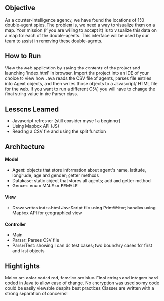 ## Objective
As a counter-intelligence agency, we have found the locations of 150 double-agent spies. The problem is, we need a way to visualize them on a map. Your mission (if you are willing to accept it) is to visualize this data on a map for each of the double-agents.  This interface will be used by our team to assist in removing these double-agents. 
## How to Run
View the web application by saving the contents of the project and launching 'index.html' in browser. Import the project into an IDE of your choice to view how Java reads the CSV file of agents, parses file entries into Agent objects, and then  writes those objects to a Javascript/ HTML file for the web. If you want to run a different CSV, you will have to change the final string value in the Parser class.
## Lessons Learned
- Javascript refresher (still consider myself a beginner)
- Using Mapbox API (JS)
- Reading a CSV file and using the split function
## Architecture 
#### Model
- Agent: objects that store information about agent's name, latitude, longitude, age and gender; getter methods
- Database: static object that stores all agents; add and getter method
- Gender: enum MALE or FEMALE
#### View
- Draw: writes index.html JavaScript file using PrintWriter; handles using Mapbox API for geographical view
#### Controller
- Main
- Parser: Parses CSV file
- ParserTest: showing I can do test cases; two boundary cases for first and last objects
## Hightlights
Males are color coded red, females are blue. Final strings and integers hard coded in Java to allow ease of change. No encryption was used so my code could be easily viewable despite best practices Classes are written with a strong separation of concerns!
